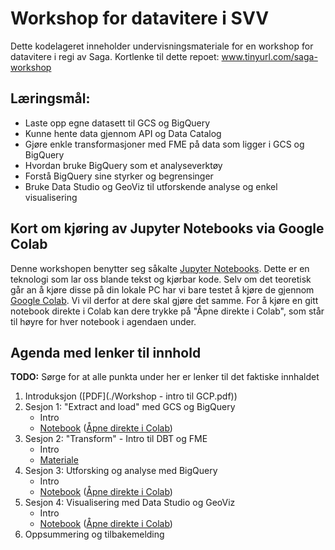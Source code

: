 # Workshop for datavitere i SVV

Dette kodelageret inneholder undervisningsmateriale for en workshop for datavitere i regi av Saga.
Kortlenke til dette repoet: www.tinyurl.com/saga-workshop

## Læringsmål:
- Laste opp egne datasett til GCS og BigQuery
- Kunne hente data gjennom API og Data Catalog
- Gjøre enkle transformasjoner med FME på data som ligger i GCS og BigQuery
- Hvordan bruke BigQuery som et analyseverktøy
- Forstå BigQuery sine styrker og begrensinger
- Bruke Data Studio og GeoViz til utforskende analyse og enkel visualisering

## Kort om kjøring av Jupyter Notebooks via Google Colab

Denne workshopen benytter seg såkalte [Jupyter Notebooks](https://jupyter.org/). Dette er en teknologi som lar oss blande tekst og kjørbar kode. Selv om det teoretisk går an å kjøre disse på din lokale PC har vi bare testet å kjøre de gjennom [Google Colab](https://colab.research.google.com/notebooks/). Vi vil derfor at dere skal gjøre det samme. For å kjøre en gitt notebook direkte i Colab kan dere trykke på "Åpne direkte i Colab", som står til høyre for hver notebook i agendaen under.

## Agenda med lenker til innhold

**TODO:** Sørge for at alle punkta under her er lenker til det faktiske innhaldet

1. Introduksjon ([PDF](./Workshop - intro til GCP.pdf))
2. Sesjon 1: "Extract and load" med GCS og BigQuery
    - Intro
    - [Notebook](./workshop_sesjon1.ipynb) ([Åpne direkte i Colab](https://colab.research.google.com/github/svvsaga/datascience_workshop/blob/main/workshop_sesjon1.ipynb))
3. Sesjon 2: "Transform" - Intro til DBT og FME
    - Intro
    - [Materiale](./workshop_sesjon2_material/)
4. Sesjon 3: Utforsking og analyse med BigQuery
    - Intro
    - [Notebook](./workshop_sesjon3.ipynb) ([Åpne direkte i Colab](https://colab.research.google.com/github/svvsaga/datascience_workshop/blob/main/workshop_sesjon3.ipynb))
5. Sesjon 4: Visualisering med Data Studio og GeoViz
    - Intro
    - [Notebook](./Dataviter_WS_del_4.ipynb) ([Åpne direkte i Colab](https://colab.research.google.com/github/svvsaga/datascience_workshop/blob/main/Dataviter_WS_del_4.ipynb))
7. Oppsummering og tilbakemelding

